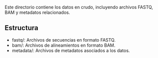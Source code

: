 Este directorio contiene los datos en crudo, incluyendo archivos FASTQ, BAM y metadatos relacionados.

## Estructura
- fastq/: Archivos de secuencias en formato FASTQ.
- bam/: Archivos de alineamientos en formato BAM.
- metadata/: Archivos de metadatos asociados a los datos.
